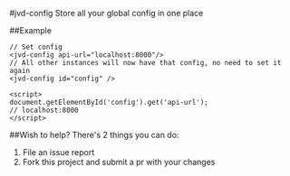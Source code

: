 #jvd-config
Store all your global config in one place

##Example

```
// Set config
<jvd-config api-url="localhost:8000"/>
// All other instances will now have that config, no need to set it again
<jvd-config id="config" />

<script>
document.getElementById('config').get('api-url');
// localhost:8000
</script>

```
##Wish to help?
There's 2 things you can do:
1. File an issue report
2. Fork this project and submit a pr with your changes